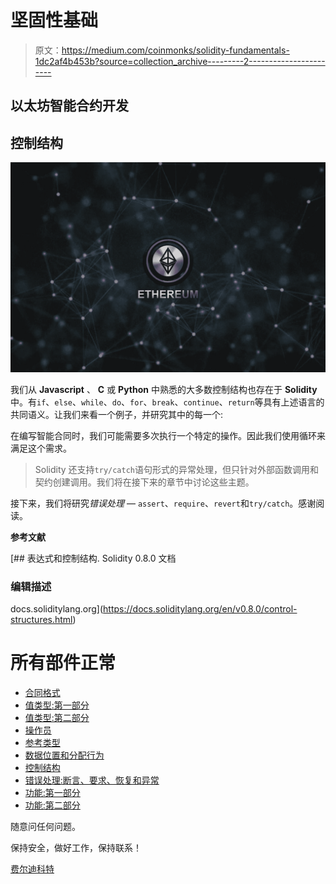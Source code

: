 # 坚固性基础

> 原文：<https://medium.com/coinmonks/solidity-fundamentals-1dc2af4b453b?source=collection_archive---------2----------------------->

## 以太坊智能合约开发

## 控制结构

![](img/6b6a4233c05aad6a0e36e3fb25690caa.png)

我们从 **Javascript** 、 **C** 或 **Python** 中熟悉的大多数控制结构也存在于 **Solidity** 中。有`if`、`else`、`while`、`do`、`for`、`break`、`continue`、`return`等具有上述语言的共同语义。让我们来看一个例子，并研究其中的每一个:

在编写智能合同时，我们可能需要多次执行一个特定的操作。因此我们使用循环来满足这个需求。

> Solidity 还支持`try/catch`语句形式的异常处理，但只针对外部函数调用和契约创建调用。我们将在接下来的章节中讨论这些主题。

接下来，我们将研究*错误处理* — `assert`、`require`、`revert`和`try/catch`。感谢阅读。

**参考文献**

 [## 表达式和控制结构. Solidity 0.8.0 文档

### 编辑描述

docs.soliditylang.org](https://docs.soliditylang.org/en/v0.8.0/control-structures.html) 

# 所有部件正常

*   [合同格式](https://ferdikurt.medium.com/solidity-fundamentals-88ceb4873064)
*   [值类型:第一部分](https://ferdikurt.medium.com/solidity-fundamentals-ca824a3ac023)
*   [值类型:第二部分](https://ferdikurt.medium.com/solidity-fundamentals-c94460e3be3d)
*   [操作员](/coinmonks/solidity-fundamentals-1fb0e6b3b607)
*   [参考类型](/coinmonks/solidity-fundamentals-e4e4660e16c8)
*   [数据位置和分配行为](/coinmonks/solidity-fundamentals-a71bf54c0b98)
*   [控制结构](/coinmonks/solidity-fundamentals-1dc2af4b453b)
*   [错误处理:断言、要求、恢复和异常](/coinmonks/solidity-fundamentals-a95bb6c8ba2a)
*   [功能:第一部分](/coinmonks/solidity-fundamentals-d2216be1c2c3)
*   [功能:第二部分](https://ferdikurt.medium.com/solidity-fundamentals-functions-a7e3d38c1fe5)

随意问任何问题。

保持安全，做好工作，保持联系！

[费尔迪科特](https://www.linkedin.com/in/ferdi-kurt-8b910b164/)